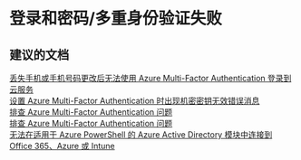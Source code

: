 <properties
    pageTitle="登录和密码/多重身份验证失败"
    description="登录和密码/多重身份验证失败"
    service="microsoft.activedirectory"
    resource="activedirectory"
    authors="aashu"
    displayOrder=""
    selfHelpType="generic"
    supportTopicIds="32095708"
    resourceTags=""
    productPesIds="14785"
    cloudEnvironments="public"
/>


# 登录和密码/多重身份验证失败


## **建议的文档**
[丢失手机或手机号码更改后无法使用 Azure Multi-Factor Authentication 登录到云服务](http://support.microsoft.com/kb/2834954)<br>
[设置 Azure Multi-Factor Authentication 时出现机密密钥无效错误消息](http://support.microsoft.com/kb/2935790)<br>
[排查 Azure Multi-Factor Authentication 问题](http://msdn.microsoft.com/library/dn296526.aspx)<br>
[排查 Azure Multi-Factor Authentication 问题](http://support.microsoft.com/kb/2937344)<br>
[无法在适用于 Azure PowerShell 的 Azure Active Directory 模块中连接到 Office 365、Azure 或 Intune](http://support.microsoft.com/kb/2937813)



<!--HONumber=Jul16_HO4-->


